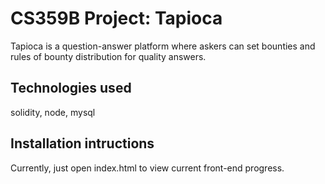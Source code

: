 # CS359B Project: Tapioca

Tapioca is a question-answer platform where askers can set bounties and rules of bounty distribution for quality answers.

## Technologies used

solidity, node, mysql


## Installation intructions

Currently, just open index.html to view current front-end progress.
